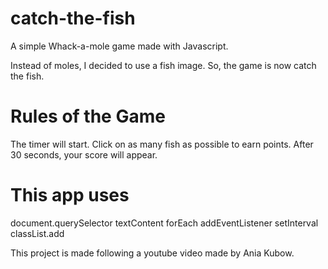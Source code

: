 # catch-the-fish #
A simple Whack-a-mole game made with Javascript.

Instead of moles, I decided to use a fish image. So, the game is now catch the fish. 

# Rules of the Game #
The timer will start. 
Click on as many fish as possible to earn points.
After 30 seconds, your score will appear.

# This app uses #
document.querySelector
textContent
forEach
addEventListener
setInterval
classList.add

This project is made following a youtube video made by Ania Kubow. 


